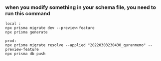 ### when you modify something in your schema file, you need to run this command

```
local :
npx prisma migrate dev --preview-feature
npx prisma generate

prod:
npx prisma migrate resolve --applied "20220303230430_quranmemo" --preview-feature
npx prisma db push
```
